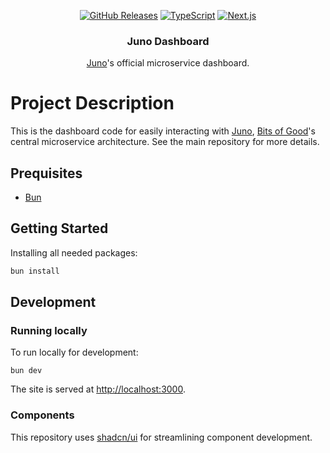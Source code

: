 <div align="center">
  
  <a href="">![GitHub Releases](https://img.shields.io/github/v/release/GTBitsOfGood/juno?include_prereleases&style=for-the-badge)</a>
  <a href="">![TypeScript](https://img.shields.io/badge/typescript-%23007ACC.svg?style=for-the-badge&logo=typescript&logoColor=white)</a>
  <a href="">![Next.js](https://img.shields.io/badge/next.js-000000?style=for-the-badge&logo=nextdotjs&logoColor=white)</a>
  
</div>
  
<h3 align="center">
  Juno Dashboard
</h3>

<div align="center">
  
[Juno](https://github.com/GTBitsOfGood/juno)'s official microservice dashboard.

</div>

# Project Description

This is the dashboard code for easily interacting with [Juno](https://github.com/GTBitsOfGood/juno), [Bits of Good](https://bitsofgood.org/)'s central microservice architecture. See the main repository for more details. 

## Prequisites

- [Bun](https://bun.sh/docs/installation)

## Getting Started

Installing all needed packages:

```bash
bun install
```

## Development 

### Running locally

To run locally for development:

```
bun dev
```

The site is served at [http://localhost:3000](http://localhost:3000).

### Components 

This repository uses [shadcn/ui](https://ui.shadcn.com/) for streamlining component development.
